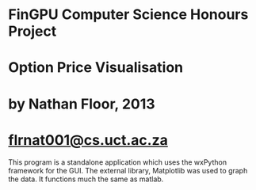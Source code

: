FinGPU Computer Science Honours Project
=======================================

# Option Price Visualisation
# by Nathan Floor, 2013
# flrnat001@cs.uct.ac.za

This program is a standalone application which uses the wxPython framework for the GUI.
The external library, Matplotlib was used to graph the data. It functions much the same as matlab.


